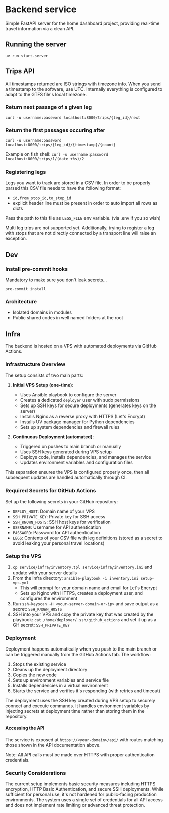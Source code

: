 # Backend service
Simple FastAPI server for the home dashboard project, providing real-time travel information via a clean API.

## Running the server
```
uv run start-server
```

## Trips API
All timestamps returned are ISO strings with timezone info.
When you send a timestamp to the software, use UTC. Internally everything is configured to adapt to the GTFS file's local timezone.

### Return next passage of a given leg
```
curl -u username:password localhost:8000/trips/{leg_id}/next
```

### Return the first <count> passages occuring after <timestamp>
```
curl -u username:password localhost:8000/trips/{leg_id}/{timestamp}/{count}
```
Example on fish shell:
`curl -u username:password localhost:8000/trips/1/(date +%s)/2`

### Registering legs
Legs you want to track are stored in a CSV file.
In order to be properly parsed this CSV file needs to have the following format:
- `id,from_stop_id,to_stop_id`
- explicit header line must be present in order to auto import all rows as dicts

Pass the path to this file as `LEGS_FILE` env variable. (via .env if you so wish)

Multi leg trips are not supported yet.
Additionally, trying to register a leg with stops that are not directly connected by a transport line will raise an exception.

## Dev
### Install pre-commit hooks
Mandatory to make sure you don't leak secrets...
```
pre-commit install
```

### Architecture
- Isolated domains in modules
- Public shared codes in well named folders at the root

## Infra
The backend is hosted on a VPS with automated deployments via GitHub Actions.

### Infrastructure Overview
The setup consists of two main parts:

1. **Initial VPS Setup (one-time)**: 
   - Uses Ansible playbook to configure the server
   - Creates a dedicated `deployer` user with sudo permissions
   - Sets up SSH keys for secure deployments (generates keys on the server)
   - Installs Nginx as a reverse proxy with HTTPS (Let's Encrypt)
   - Installs UV package manager for Python dependencies
   - Sets up system dependencies and firewall rules

2. **Continuous Deployment (automated)**:
   - Triggered on pushes to main branch or manually
   - Uses SSH keys generated during VPS setup
   - Deploys code, installs dependencies, and manages the service
   - Updates environment variables and configuration files

This separation ensures the VPS is configured properly once, then all subsequent updates are handled automatically through CI.

### Required Secrets for GitHub Actions
Set up the following secrets in your GitHub repository:
- `DEPLOY_HOST`: Domain name of your VPS
- `SSH_PRIVATE_KEY`: Private key for SSH access
- `SSH_KNOWN_HOSTS`: SSH host keys for verification
- `USERNAME`: Username for API authentication
- `PASSWORD`: Password for API authentication
- `LEGS`: Contents of your CSV file with leg definitions (stored as a secret to avoid leaking your personal travel locations)

### Setup the VPS
1. `cp service/infra/inventory.tpl service/infra/inventory.ini` and update with your server details
2. From the infra directory: `ansible-playbook -i inventory.ini setup-vps.yml`
   - This will prompt for your domain name and email for Let's Encrypt
   - Sets up Nginx with HTTPS, creates a deployment user, and configures the environment
3. Run `ssh-keyscan -H <your-server-domain-or-ip>` and save output as a secret: `SSH_KNOWN_HOSTS`
4. SSH into your VPS and copy the private key that was created by the playbook: `cat /home/deployer/.ssh/github_actions` and set it up as a GH secret: `SSH_PRIVATE_KEY`

### Deployment
Deployment happens automatically when you push to the main branch or can be triggered manually from the GitHub Actions tab. The workflow:
1. Stops the existing service
2. Cleans up the deployment directory
3. Copies the new code
4. Sets up environment variables and service file
5. Installs dependencies in a virtual environment
6. Starts the service and verifies it's responding (with retries and timeout)

The deployment uses the SSH key created during VPS setup to securely connect and execute commands. It handles environment variables by injecting secrets at deployment time rather than storing them in the repository.

#### Accessing the API
The service is exposed at `https://<your-domain>/api/` with routes matching those shown in the API documentation above.

Note: All API calls must be made over HTTPS with proper authentication credentials.

### Security Considerations
The current setup implements basic security measures including HTTPS encryption, HTTP Basic Authentication, and secure SSH deployments. While sufficient for personal use, it's not hardened for public-facing production environments. The system uses a single set of credentials for all API access and does not implement rate limiting or advanced threat protection.
